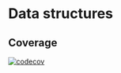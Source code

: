 # Data structures
## Coverage
[![codecov](https://codecov.io/gh/ubiswal/DataStructures/branch/master/graph/badge.svg)](https://codecov.io/gh/ubiswal/DataStructures)